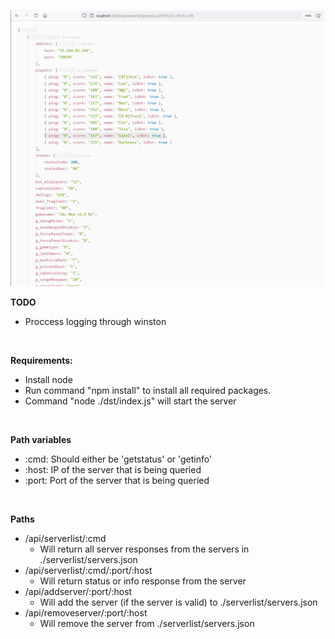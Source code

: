 ![Screenshot](../serverstatus.PNG)

**TODO**
   - Proccess logging through winston
<br />

**Requirements:**
   - Install node
   - Run command "npm install" to install all required packages.
   - Command "node ./dst/index.js" will start the server
<br />

**Path variables**
   - :cmd: Should either be 'getstatus' or 'getinfo'
   - :host: IP of the server that is being queried
   - :port: Port of the server that is being queried
<br />

**Paths**
   - /api/serverlist/:cmd
      - Will return all server responses from the servers in ./serverlist/servers.json
   - /api/serverlist/:cmd/:port/:host
      - Will return status or info response from the server
   - /api/addserver/:port/:host
      - Will add the server (if the server is valid) to ./serverlist/servers.json
   - /api/removeserver/:port/:host
      - Will remove the server from ./serverlist/servers.json
